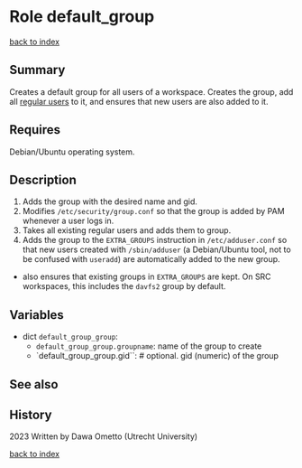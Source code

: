 # Role default_group
[back to index](../index.md#Roles)

## Summary

Creates a default group for all users of a workspace. Creates the group, add all [regular users](../roles/fact_regular_users.md) to it, and ensures that new users are also added to it.

## Requires
Debian/Ubuntu operating system.

## Description

1. Adds the group with the desired name and gid.
1. Modifies `/etc/security/group.conf` so that the group is added by PAM whenever a user logs in.
1. Takes all existing regular users and adds them to group.
1. Adds the group to the `EXTRA_GROUPS` instruction in `/etc/adduser.conf` so that new users created with `/sbin/adduser` (a Debian/Ubuntu tool, not to be confused with `useradd`) are automatically added to the new group.
  * also ensures that existing groups in `EXTRA_GROUPS` are kept. On SRC workspaces, this includes the `davfs2` group by default.
 
## Variables

* dict `default_group_group`:
  * `default_group_group.groupname`: name of the group to create
  * `default_group_group.gid``: # optional. gid (numeric) of the group

## See also

## History
2023 Written by Dawa Ometto (Utrecht University)



[back to index](../index.md#Roles)

